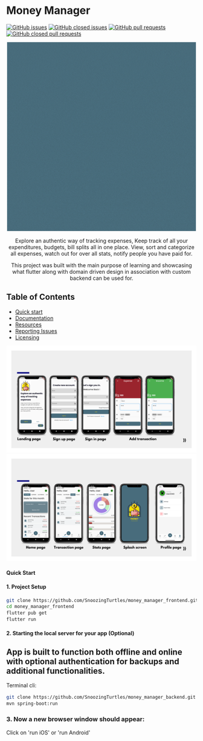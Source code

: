 # Money Manager
[![GitHub issues](https://img.shields.io/github/issues/galio-org/galio-starter-kit.svg?style=popout)](https://github.com/SnoozingTurtles/money_manager_frontend/issues)
[![GitHub closed issues](https://img.shields.io/github/issues-closed/galio-org/galio-starter-kit.svg)](https://github.com/SnoozingTurtles/money_manager_frontend/issues?q=is%3Aissue+is%3Aclosed)
[![GitHub pull requests](https://img.shields.io/github/issues-pr/galio-org/galio-starter-kit.svg)](https://github.com/SnoozingTurtles/money_manager_frontend/pulls)
[![GitHub closed pull requests](https://img.shields.io/github/issues-pr-closed/galio-org/galio-starter-kit.svg)](https://github.com/SnoozingTurtles/money_manager_frontend/pulls?q=is%3Apr+is%3Aclosed)

<p align="center">
  <img src="https://github.com/SnoozingTurtles/money_manager_frontend/blob/master/assets/splash_screen/money_manager.gif">
  <p align="center">Explore an authentic way of tracking expenses, Keep track of all your expenditures, budgets, bill splits all in one place. View, sort and categorize all expenses, watch out for over all stats, notify people you have paid for.</p>
  <p align="center">This project was built with the main purpose of learning and showcasing what flutter along with domain driven design in association with custom backend can be used for. </p>
</p>

## Table of Contents
* [Quick start](#quick-start)
* [Documentation](#documentation)
* [Resources](#resources)
* [Reporting Issues](#reporting-issues)
* [Licensing](#licensing)

<p align="center">
  <img src="https://github.com/SnoozingTurtles/money_manager_frontend/blob/development/screenshots/1.png">
  <img src="https://github.com/SnoozingTurtles/money_manager_frontend/blob/development/screenshots/2.png">
</p> 

#### Quick Start

#### 1. Project Setup
```bash
git clone https://github.com/SnoozingTurtles/money_manager_frontend.git
cd money_manager_frontend
flutter pub get 
flutter run
```

#### 2. Starting the local server for your app (Optional)
## App is built to function both offline and online with optional authentication for backups and additional functionalities.
Terminal cli:
```bash
git clone https://github.com/SnoozingTurtles/money_manager_backend.git
mvn spring-boot:run
```


### 3. Now a new browser window should appear:
Click on 'run iOS' or 'run Android' 
